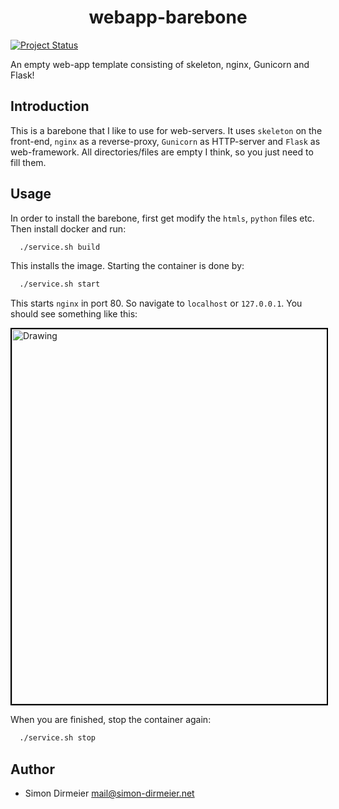 <h1 align="center"> webapp-barebone </h1>

[![Project Status](http://www.repostatus.org/badges/latest/concept.svg)](http://www.repostatus.org/#concept)

An empty web-app template consisting of skeleton, nginx, Gunicorn and Flask!

## Introduction

This is a barebone that I like to use for web-servers. It uses `skeleton` on the front-end, `nginx` as a reverse-proxy, `Gunicorn` as HTTP-server and
`Flask` as web-framework. All directories/files are empty I think, so you just need to fill them.

## Usage

In order to install the barebone, first get modify the `htmls`, `python` files etc. 
Then install docker and run:

```sh
  ./service.sh build
```

This installs the image. Starting the container is done by:

```sh
  ./service.sh start
```

This starts `nginx` in port 80. So navigate to `localhost` or `127.0.0.1`. You should see something like this:

<img src="https://github.com/dirmeier/webapp-barebone/blob/master/_img/server.jpg" alt="Drawing" style="height: 600px; border:2px solid #000000" />

When you are finished, stop the container again:

```sh
  ./service.sh stop
```

## Author

* Simon Dirmeier <a href="mailto:mail@simon-dirmeier.net">mail@simon-dirmeier.net</a>
